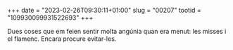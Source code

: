 +++
date = "2023-02-26T09:30:11+01:00"
slug = "00207"
tootid = "109930099931522693"
+++

Dues coses que em feien sentir molta angúnia quan era menut: les misses i el flamenc. Encara procure evitar-les.
